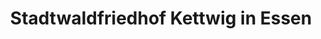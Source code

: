---
title: "Stadtwaldfriedhof Kettwig in Essen"
url: /essen/stadtwaldfriedhof-kettwig-in-essen/
shop: Bestattungen
---